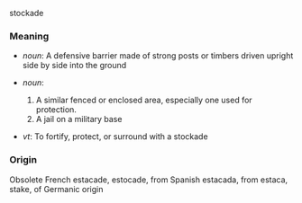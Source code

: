stockade
### Meaning
+ _noun_: A defensive barrier made of strong posts or timbers driven upright side by side into the ground
+ _noun_:
   1. A similar fenced or enclosed area, especially one used for protection.
   2. A jail on a military base

+ _vt_: To fortify, protect, or surround with a stockade

### Origin

Obsolete French estacade, estocade, from Spanish estacada, from estaca, stake, of Germanic origin

